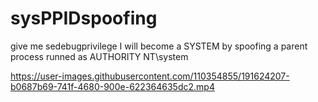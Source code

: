 # sysPPIDspoofing
give me sedebugprivilege I will become a SYSTEM by spoofing a parent process runned as AUTHORITY NT\system


https://user-images.githubusercontent.com/110354855/191624207-b0687b69-741f-4680-900e-622364635dc2.mp4
